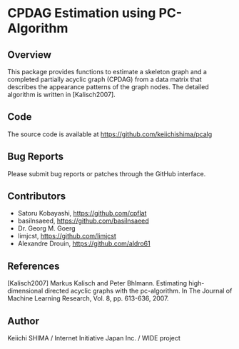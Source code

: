 # CPDAG Estimation using PC-Algorithm

## Overview

This package provides functions to estimate a skeleton graph and a
completed partially acyclic graph (CPDAG) from a data matrix that
describes the appearance patterns of the graph nodes.  The detailed
algorithm is written in [Kalisch2007].

## Code

The source code is available at https://github.com/keiichishima/pcalg

## Bug Reports

Please submit bug reports or patches through the GitHub interface.

## Contributors

- Satoru Kobayashi, https://github.com/cpflat
- basilnsaeed, https://github.com/basilnsaeed
- Dr. Georg M. Goerg
- limjcst, https://github.com/limjcst
- Alexandre Drouin, https://github.com/aldro61

## References

[Kalisch2007] Markus Kalisch and Peter Bhlmann. Estimating
high-dimensional directed acyclic graphs with the pc-algorithm. In The
Journal of Machine Learning Research, Vol. 8, pp. 613-636, 2007.

## Author

Keiichi SHIMA
/ Internet Initiative Japan Inc.
/ WIDE project
